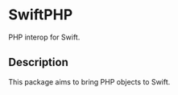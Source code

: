 # SwiftPHP

PHP interop for Swift.

## Description

This package aims to bring PHP objects to Swift.
